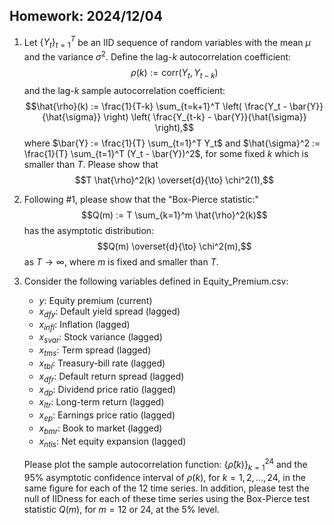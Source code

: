 ## Homework: 2024/12/04

1. Let $\{ Y_t \}_{t=1}^T$ be an IID sequence of random variables with the mean $\mu$ and the variance $\sigma^2$. Define the lag-$k$ autocorrelation coefficient:
   $$\rho(k) := \text{corr}(Y_t, Y_{t-k})$$
   and the lag-$k$ sample autocorrelation coefficient:
   $$\hat{\rho}(k) := \frac{1}{T-k} \sum_{t=k+1}^T \left( \frac{Y_t - \bar{Y}}{\hat{\sigma}} \right) \left( \frac{Y_{t-k} - \bar{Y}}{\hat{\sigma}} \right),$$
   where $\bar{Y} := \frac{1}{T} \sum_{t=1}^T Y_t$ and $\hat{\sigma}^2 := \frac{1}{T} \sum_{t=1}^T (Y_t - \bar{Y})^2$, for some fixed $k$ which is smaller than $T$. Please show that
   $$T \hat{\rho}^2(k) \overset{d}{\to} \chi^2(1),$$

2. Following #1, please show that the "Box-Pierce statistic:"
   $$Q(m) := T \sum_{k=1}^m \hat{\rho}^2(k)$$
   has the asymptotic distribution:
   $$Q(m) \overset{d}{\to} \chi^2(m),$$
   as $T \to \infty$, where $m$ is fixed and smaller than $T$.

3. Consider the following variables defined in Equity_Premium.csv:

   - $y$: Equity premium (current)
   - $x_{dfy}$: Default yield spread (lagged)
   - $x_{infl}$: Inflation (lagged)
   - $x_{svar}$: Stock variance (lagged)
   - $x_{tms}$: Term spread (lagged)
   - $x_{tbl}$: Treasury-bill rate (lagged)
   - $x_{dfr}$: Default return spread (lagged)
   - $x_{dp}$: Dividend price ratio (lagged)
   - $x_{ltr}$: Long-term return (lagged)
   - $x_{ep}$: Earnings price ratio (lagged)
   - $x_{bmr}$: Book to market (lagged)
   - $x_{ntis}$: Net equity expansion (lagged)

   Please plot the sample autocorrelation function: $\{ \hat{\rho}(k) \}_{k=1}^{24}$ and the 95% asymptotic confidence interval of $\rho(k)$, for $k = 1, 2, \ldots, 24$, in the same figure for each of the 12 time series. In addition, please test the null of IIDness for each of these time series using the Box-Pierce test statistic $Q(m)$, for $m = 12$ or $24$, at the 5% level.
